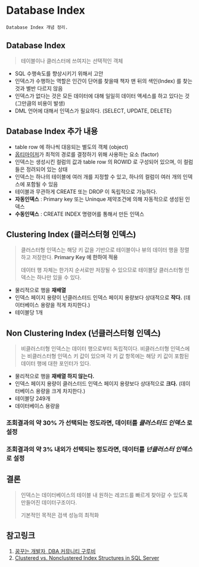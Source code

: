 # Database Index
```
Database Index 개념 정리.
```

## Database Index
> 테이블이나 클러스터에 쓰여지는 선택적인 객체
* SQL 수행속도를 향상시키기 위해서 고안
* 인덱스가 수행하는 역할은 인간이 단어를 찾을때 책자 맨 뒤의 색인(Index) 를 찾는것과 별반 다르지 않음
* 인덱스가 없다는 것은 모든 데이터에 대해 일일히 데이터 액세스를 하고 있다는 것 (그만큼의 비용이 발생)
* DML 언어에 대해서 인덱스가 필요하다. (SELECT, UPDATE, DELETE)

## Database Index 추가 내용
* table row 에 하나씩 대응되는 별도의 객체 (object)
* [옵티마이저](http://www.gurubee.net/lecture/2400)가 최적의 경로를 결정하기 위해 사용하는 요소 (factor)
* 인덱스는 생성시킨 컬럼의 값과 table row 의 ROWID 로 구성되어 있으며, 이 컬럼들은 정려되어 있는 상태
* 인덱스는 하나의 테이블에 여러 개를 지정할 수 있고, 하나의 컬럼이 여러 개의 인덱스에 포함될 수 있음
* 테이블과 무관하게 CREATE 또는 DROP 이 독립적으로 가능하다.
* __자동인덱스__ : Primary key 또는 Uninque 제약조건에 의해 자동적으로 생성된 인덱스
* __수동인덱스__ : CREATE INDEX 명령어를 통해서 만든 인덱스

## Clustering Index (클러스터형 인덱스)
> 클러스터형 인덱스는 해당 키 값을 기반으로 테이블이나 뷰의 데이터 행을 정렬하고 저장한다. __Primary Key 에 한하여 적용__ 
> 
> 데이터 행 자체는 한가지 순서로만 저장될 수 있으므로 테이블당 클러스터형 인덱스는 하나만 있을 수 있다.

* 물리적으로 행을 __재배열__
* 인덱스 페이지 용량이 넌클러스터드 인덱스 페이지 용량보다 상대적으로 __작다.__ (데이터베이스 용량을 적게 차지한다.)
* 테이블당 1개

## Non Clustering Index (넌클러스터형 인덱스)
> 비클러스터형 인덱스는 데이터 행으로부터 독립적이다. 비클러스터형 인덱스에는 비클러스터형 인덱스 키 값이 있으며 각 키 값 항목에는 해당 키 값이 포함된 데이터 행에 대한 포인터가 있다. 

* 물리적으로 행을 __재배열 하지 않는다.__ 
* 인덱스 페이지 용량이 클러스터드 인덱스 페이지 용량보다 상대적으로 __크다.__ (데이터베이스 용량을 크게 차지한다.)
* 테이블당 249개
* 데이터베이스 용량을 

### 조회결과의 약 30% 가 선택되는 정도라면, 데이터를 _클러스터드 인덱스_ 로 설정

### 조회결과의 약 3% 내외가 선택되는 정도라면, 데이터를 _넌클러스터 인덱스_ 로 설정

## 결론
> 인덱스는 데이터베이스의 테이블 내 원하는 레코드를 빠르게 찾아갈 수 있도록 만들어진 데이터구조이다. 
> 
> 기본적인 목적은 검색 성능의 최적화

## 참고링크
1. [꿈꾸는 개발자, DBA 커뮤니티 구루비](http://www.gurubee.net/)
2. [Clustered vs. Nonclustered Index Structures in SQL Server](https://www.youtube.com/watch?v=ITcOiLSfVJQ&t=363s)
